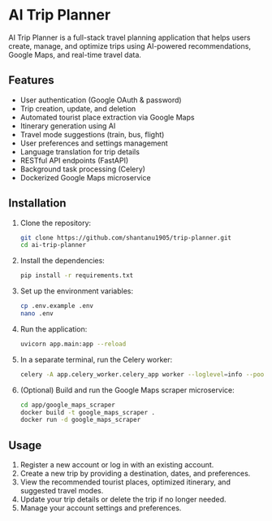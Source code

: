 # AI Trip Planner

AI Trip Planner is a full-stack travel planning application that helps users create, manage, and optimize trips using AI-powered recommendations, Google Maps, and real-time travel data.

## Features

- User authentication (Google OAuth & password)
- Trip creation, update, and deletion
- Automated tourist place extraction via Google Maps
- Itinerary generation using AI
- Travel mode suggestions (train, bus, flight)
- User preferences and settings management
- Language translation for trip details
- RESTful API endpoints (FastAPI)
- Background task processing (Celery)
- Dockerized Google Maps  microservice


## Installation

1. Clone the repository:

   ```bash
   git clone https://github.com/shantanu1905/trip-planner.git
   cd ai-trip-planner
   ```

2. Install the dependencies:

   ```bash
   pip install -r requirements.txt
   ```

3. Set up the environment variables:

   ```bash
   cp .env.example .env
   nano .env
   ```

4. Run the application:

   ```bash
   uvicorn app.main:app --reload
   ```

5. In a separate terminal, run the Celery worker:

   ```bash
   celery -A app.celery_worker.celery_app worker --loglevel=info --pool=solo
   ```

6. (Optional) Build and run the Google Maps scraper microservice:

   ```bash
   cd app/google_maps_scraper
   docker build -t google_maps_scraper .
   docker run -d google_maps_scraper
   ```

## Usage

1. Register a new account or log in with an existing account.
2. Create a new trip by providing a destination, dates, and preferences.
3. View the recommended tourist places, optimized itinerary, and suggested travel modes.
4. Update your trip details or delete the trip if no longer needed.
5. Manage your account settings and preferences.

